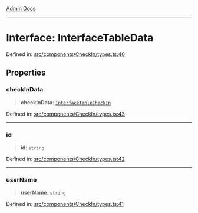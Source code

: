 [Admin Docs](/)

***

# Interface: InterfaceTableData

Defined in: [src/components/CheckIn/types.ts:40](https://github.com/Aad1tya27/talawa-admin/blob/dd4a08e622d0fa38bcf9758a530e8cdf917dbac8/src/components/CheckIn/types.ts#L40)

## Properties

### checkInData

> **checkInData**: [`InterfaceTableCheckIn`](InterfaceTableCheckIn.md)

Defined in: [src/components/CheckIn/types.ts:43](https://github.com/Aad1tya27/talawa-admin/blob/dd4a08e622d0fa38bcf9758a530e8cdf917dbac8/src/components/CheckIn/types.ts#L43)

***

### id

> **id**: `string`

Defined in: [src/components/CheckIn/types.ts:42](https://github.com/Aad1tya27/talawa-admin/blob/dd4a08e622d0fa38bcf9758a530e8cdf917dbac8/src/components/CheckIn/types.ts#L42)

***

### userName

> **userName**: `string`

Defined in: [src/components/CheckIn/types.ts:41](https://github.com/Aad1tya27/talawa-admin/blob/dd4a08e622d0fa38bcf9758a530e8cdf917dbac8/src/components/CheckIn/types.ts#L41)
